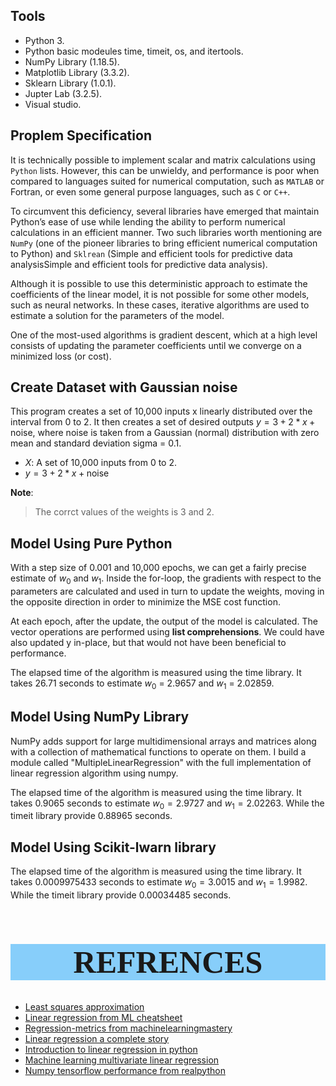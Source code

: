 

## Tools

* Python 3.
* Python basic modeules time, timeit, os, and itertools.
* NumPy Library (1.18.5).
* Matplotlib Library (3.3.2).
* Sklearn Library (1.0.1).
* Jupter Lab (3.2.5).
* Visual studio.

## Proplem Specification

It is technically possible to implement scalar and matrix calculations using `Python` lists. However, this can be unwieldy, and performance is poor when compared to languages suited for numerical computation, such as `MATLAB` or Fortran, or even some general purpose languages, such as `C` or `C++`.

To circumvent this deficiency, several libraries have emerged that maintain Python’s ease of use while lending the ability to perform numerical calculations in an efficient manner. Two such libraries worth mentioning are `NumPy` (one of the pioneer libraries to bring efficient numerical computation to Python) and `Sklrean` (Simple and efficient tools for predictive data analysisSimple and efficient tools for predictive data analysis).

Although it is possible to use this deterministic approach to estimate the coefficients of the linear model, it is not possible for some other models, such as neural networks. In these cases, iterative algorithms are used to 
estimate a solution for the parameters of the model.

One of the most-used algorithms is gradient descent, which at a high level consists of updating the parameter coefficients until we converge on a minimized loss (or cost). 

## Create Dataset with Gaussian noise

This program creates a set of 10,000 inputs x linearly distributed over the interval from 0 to 2. It then creates a set of desired outputs $y = 3 + 2 * x + \text{noise}$, where noise is taken from a Gaussian (normal) distribution with zero mean and standard deviation sigma = 0.1.

* $X$: A set of 10,000 inputs from 0 to 2.
* $y = 3 + 2 * x + \text{noise}$

**Note**: 
> The corrct values of the weights is 3 and 2.

## Model Using Pure Python

With a step size of 0.001 and 10,000 epochs, we can get a fairly precise estimate of $w_0$ and $w_1$. Inside the for-loop, the gradients with respect to the parameters are calculated and used in turn to update the weights, moving in the opposite direction in order to minimize the MSE cost function.

At each epoch, after the update, the output of the model is calculated. The vector operations are performed using **list comprehensions**. We could have also updated y in-place, but that would not have been beneficial to performance.

The elapsed time of the algorithm is measured using the time library. It takes $26.71$ seconds to estimate $w_0$ = 2.9657 and $w_1$ = 2.02859.


## Model Using NumPy Library
NumPy adds support for large multidimensional arrays and matrices along with a collection of mathematical functions to operate on them. I build a module called "MultipleLinearRegression" with the full implementation of linear regression algorithm using numpy.

The elapsed time of the algorithm is measured using the time library. It takes $0.9065$ seconds to estimate $w_0 = 2.9727$ and $w_1 = 2.02263$. While the timeit library provide $0.88965$ seconds.

## Model Using Scikit-lwarn library

The elapsed time of the algorithm is measured using the time library. It takes $0.0009975433$ seconds to estimate $w_0 = 3.0015$ and $w_1 = 1.9982$. While the timeit library provide $0.00034485$ seconds.


<center style="font-size: 25px; background-color:lightskyblue;blue; font-family:Georgia">

# REFRENCES
</center>

* [Least squares approximation](https://en.wikipedia.org/wiki/Least_squares)
* [Linear regression from ML cheatsheet](https://ml-cheatsheet.readthedocs.io/en/latest/linear_regression.html)
* [Regression-metrics from machinelearningmastery](https://machinelearningmastery.com/regression-metrics-for-machine-learning/)
* [Linear regression a complete story](https://medium.com/analytics-vidhya/linear-regression-a-complete-story-c5edd37296c8)
* [Introduction to linear regression in python](https://towardsdatascience.com/introduction-to-linear-regression-in-python-c12a072bedf0)
* [Machine learning multivariate linear regression](https://medium.com/analytics-vidhya/machine-learning-multivariate-linear-regression-8f9878c0f56)
* [Numpy tensorflow performance from realpython](https://realpython.com/numpy-tensorflow-performance/https://realpython.com/numpy-tensorflow-performance/)
